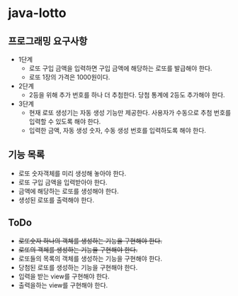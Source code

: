 # java-lotto

## 프로그래밍 요구사항 
* 1단계 
    * 로또 구입 금액을 입력하면 구입 금액에 해당하는 로또를 발급해야 한다.
    * 로또 1장의 가격은 1000원이다.
* 2단계
    * 2등을 위해 추가 번호를 하나 더 추첨한다. 당첨 통계에 2등도 추가해야 한다.
* 3단계
    * 현재 로또 생성기는 자동 생성 기능만 제공한다. 사용자가 수동으로 추첨 번호를 입력할 수 있도록 해야 한다.
    * 입력한 금액, 자동 생성 숫자, 수동 생성 번호를 입력하도록 해야 한다.
    
## 기능 목록
* 로또 숫자객체를 미리 생성해 놓아야 한다. 
* 로또 구입 금액을 입력받아야 한다.
* 금액에 해당하는 로또를 생성해야 한다.
* 생성된 로또를 출력해야 한다.


## ToDo 
* ~~로또숫자 하나의 객체를 생성하는 기능을 구현해야 한다.~~
* ~~로또의 객체를 생성하는 기능을 구현해야 한다.~~
* 로또들의 목록의 객체를 생성하는 기능을 구현해야 한다.
* 당첨된 로또를 생성하는 기능을 구현해야 한다.
* 입력을 받는 view를 구현해야 한다.
* 출력을하는 view를 구현해야 한다.


